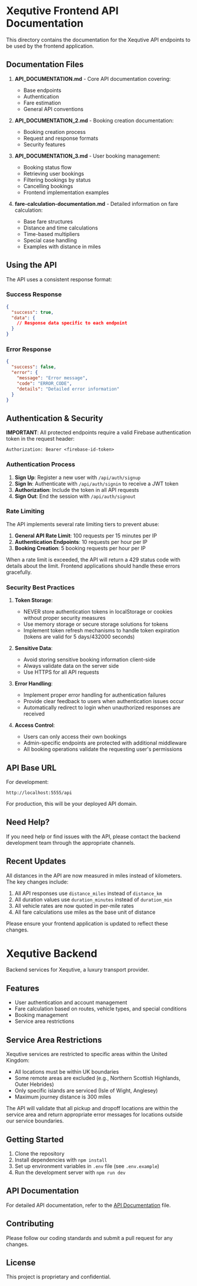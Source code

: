 # Xequtive Frontend API Documentation

This directory contains the documentation for the Xequtive API endpoints to be used by the frontend application.

## Documentation Files

1. **API_DOCUMENTATION.md** - Core API documentation covering:

   - Base endpoints
   - Authentication
   - Fare estimation
   - General API conventions

2. **API_DOCUMENTATION_2.md** - Booking creation documentation:

   - Booking creation process
   - Request and response formats
   - Security features

3. **API_DOCUMENTATION_3.md** - User booking management:

   - Booking status flow
   - Retrieving user bookings
   - Filtering bookings by status
   - Cancelling bookings
   - Frontend implementation examples

4. **fare-calculation-documentation.md** - Detailed information on fare calculation:
   - Base fare structures
   - Distance and time calculations
   - Time-based multipliers
   - Special case handling
   - Examples with distance in miles

## Using the API

The API uses a consistent response format:

### Success Response

```json
{
  "success": true,
  "data": {
    // Response data specific to each endpoint
  }
}
```

### Error Response

```json
{
  "success": false,
  "error": {
    "message": "Error message",
    "code": "ERROR_CODE",
    "details": "Detailed error information"
  }
}
```

## Authentication & Security

**IMPORTANT**: All protected endpoints require a valid Firebase authentication token in the request header:

```
Authorization: Bearer <firebase-id-token>
```

### Authentication Process

1. **Sign Up**: Register a new user with `/api/auth/signup`
2. **Sign In**: Authenticate with `/api/auth/signin` to receive a JWT token
3. **Authorization**: Include the token in all API requests
4. **Sign Out**: End the session with `/api/auth/signout`

### Rate Limiting

The API implements several rate limiting tiers to prevent abuse:

1. **General API Rate Limit**: 100 requests per 15 minutes per IP
2. **Authentication Endpoints**: 10 requests per hour per IP
3. **Booking Creation**: 5 booking requests per hour per IP

When a rate limit is exceeded, the API will return a 429 status code with details about the limit.
Frontend applications should handle these errors gracefully.

### Security Best Practices

1. **Token Storage**:

   - NEVER store authentication tokens in localStorage or cookies without proper security measures
   - Use memory storage or secure storage solutions for tokens
   - Implement token refresh mechanisms to handle token expiration (tokens are valid for 5 days/432000 seconds)

2. **Sensitive Data**:

   - Avoid storing sensitive booking information client-side
   - Always validate data on the server side
   - Use HTTPS for all API requests

3. **Error Handling**:

   - Implement proper error handling for authentication failures
   - Provide clear feedback to users when authentication issues occur
   - Automatically redirect to login when unauthorized responses are received

4. **Access Control**:

   - Users can only access their own bookings
   - Admin-specific endpoints are protected with additional middleware
   - All booking operations validate the requesting user's permissions

## API Base URL

For development:

```
http://localhost:5555/api
```

For production, this will be your deployed API domain.

## Need Help?

If you need help or find issues with the API, please contact the backend development team through the appropriate channels.

## Recent Updates

All distances in the API are now measured in miles instead of kilometers. The key changes include:

1. All API responses use `distance_miles` instead of `distance_km`
2. All duration values use `duration_minutes` instead of `duration_min`
3. All vehicle rates are now quoted in per-mile rates
4. All fare calculations use miles as the base unit of distance

Please ensure your frontend application is updated to reflect these changes.

# Xequtive Backend

Backend services for Xequtive, a luxury transport provider.

## Features

- User authentication and account management
- Fare calculation based on routes, vehicle types, and special conditions
- Booking management
- Service area restrictions

## Service Area Restrictions

Xequtive services are restricted to specific areas within the United Kingdom:

- All locations must be within UK boundaries
- Some remote areas are excluded (e.g., Northern Scottish Highlands, Outer Hebrides)
- Only specific islands are serviced (Isle of Wight, Anglesey)
- Maximum journey distance is 300 miles

The API will validate that all pickup and dropoff locations are within the service area and return appropriate error messages for locations outside our service boundaries.

## Getting Started

1. Clone the repository
2. Install dependencies with `npm install`
3. Set up environment variables in `.env` file (see `.env.example`)
4. Run the development server with `npm run dev`

## API Documentation

For detailed API documentation, refer to the [API Documentation](API_DOCUMENTATION.md) file.

## Contributing

Please follow our coding standards and submit a pull request for any changes.

## License

This project is proprietary and confidential.
